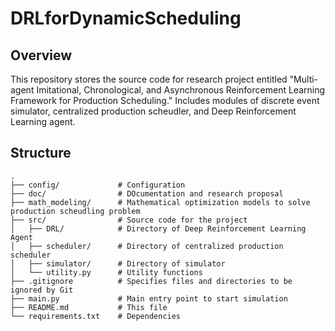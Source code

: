 # DRLforDynamicScheduling

## Overview

This repository stores the source code for research project entitled "Multi-agent Imitational, Chronological, and Asynchronous Reinforcement Learning Framework for Production Scheduling." Includes modules of discrete event simulator, centralized production scheudler, and Deep Reinforcement Learning agent.

## Structure

```
.
├── config/             # Configuration
├── doc/                # DOcumentation and research proposal
├── math_modeling/      # Mathematical optimization models to solve production scheudling problem
├── src/                # Source code for the project
│   ├── DRL/            # Directory of Deep Reinforcement Learning Agent
│   ├── scheduler/      # Directory of centralized production scheduler
│   ├── simulator/      # Directory of simulator 
│   └── utility.py      # Utility functions
├── .gitignore          # Specifies files and directories to be ignored by Git
├── main.py             # Main entry point to start simulation
├── README.md           # This file
└── requirements.txt    # Dependencies
```
